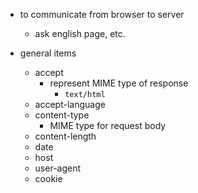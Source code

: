 - to communicate from browser to server

  - ask english page, etc.

- general items
  - accept
    - represent MIME type of response
      - `text/html`
  - accept-language
  - content-type
    - MIME type for request body
  - content-length
  - date
  - host
  - user-agent
  - cookie